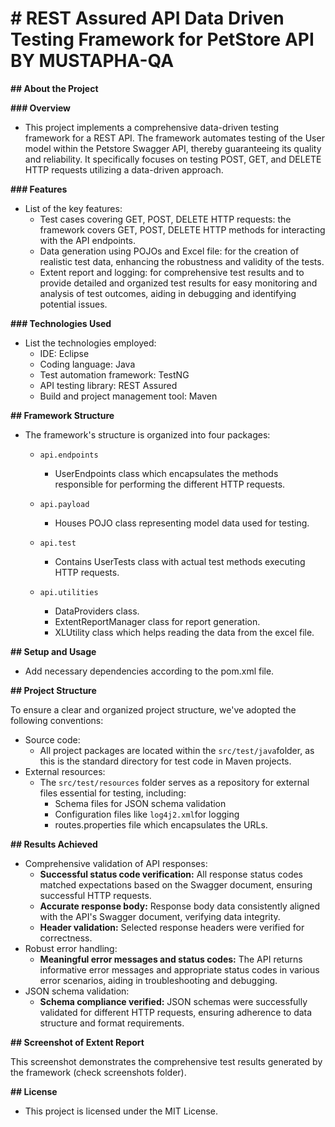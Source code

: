 # # REST Assured API Data Driven Testing Framework for PetStore API BY MUSTAPHA-QA

**## About the Project**

**### Overview**

- This project implements a comprehensive data-driven testing framework for a REST API. The framework automates testing of the User model within the Petstore Swagger API, thereby guaranteeing its quality and reliability. It specifically focuses on testing POST, GET, and DELETE HTTP requests utilizing a data-driven approach.

**### Features**

- List of the key features:
  - Test cases covering GET, POST, DELETE HTTP requests: the  framework covers GET, POST, DELETE HTTP methods for interacting with the API endpoints.
  - Data generation using POJOs and Excel file: for the creation of realistic test data, enhancing the robustness and validity of the tests.
  - Extent report and logging: for comprehensive test results and to provide detailed and organized test results for easy monitoring and analysis of test outcomes, aiding in     debugging and identifying potential issues.

**### Technologies Used**

- List the technologies employed:
  - IDE: Eclipse
  - Coding language: Java
  - Test automation framework: TestNG
  - API testing library: REST Assured
  - Build and project management tool: Maven

**## Framework Structure**

- The framework's structure is organized into four packages:

  - ```
    api.endpoints
    ```

    - UserEndpoints class which encapsulates the methods  responsible for performing the different HTTP requests.

  - ```
    api.payload
    ```

    - Houses POJO class representing model data used for testing.

  - ```
    api.test
    ```

    - Contains UserTests class with actual test methods executing HTTP requests.

  - ```
    api.utilities
    ```
    - DataProviders class.
    - ExtentReportManager class for report generation.
    - XLUtility class which helps reading the data from the excel file.

**## Setup and Usage**

- Add necessary dependencies according to the pom.xml file.

**## Project Structure**

To ensure a clear and organized project structure, we've adopted the following conventions:

- Source code:
  - All project packages are located within the `src/test/java`folder, as this is the standard directory for test code in Maven projects.
- External resources:
  - The `src/test/resources` folder serves as a repository for external files essential for testing, including:
    - Schema files for JSON schema validation
    - Configuration files like `log4j2.xml`for logging
    - routes.properties file which encapsulates the URLs.

**## Results Achieved** 

- Comprehensive validation of API responses:
  - **Successful status code verification:** All response status codes matched expectations based on the Swagger document, ensuring successful HTTP requests.
  - **Accurate response body:** Response body data consistently aligned with the API's Swagger document, verifying data integrity.
  - **Header validation:** Selected response headers were verified for correctness.
- Robust error handling:
  - **Meaningful error messages and status codes:** The API returns informative error messages and appropriate status codes in various error scenarios, aiding in troubleshooting and debugging.
- JSON schema validation:
  - **Schema compliance verified:** JSON schemas were successfully validated for different HTTP requests, ensuring adherence to data structure and format requirements.

**## Screenshot of Extent Report**


This screenshot demonstrates the comprehensive test results generated by the framework (check screenshots folder).

**## License**

- This project is licensed under the MIT License.

